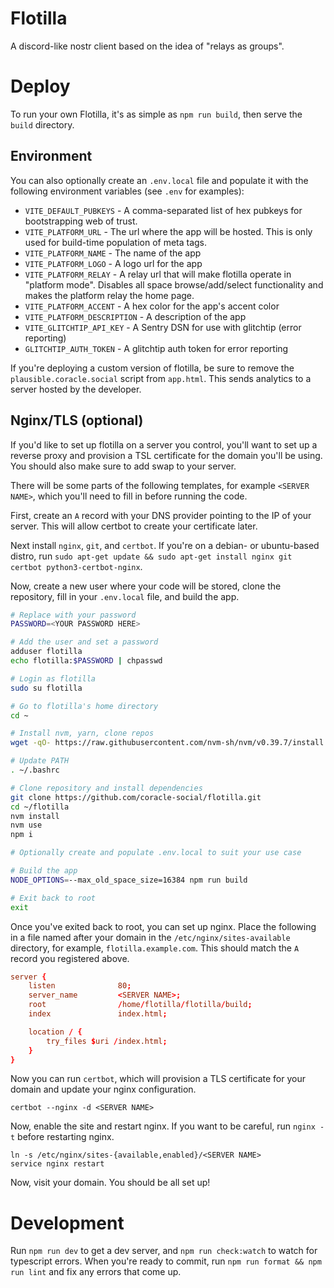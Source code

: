# Flotilla

A discord-like nostr client based on the idea of "relays as groups".

# Deploy

To run your own Flotilla, it's as simple as `npm run build`, then serve the `build` directory.

## Environment

You can also optionally create an `.env.local` file and populate it with the following environment variables (see `.env` for examples):

- `VITE_DEFAULT_PUBKEYS` - A comma-separated list of hex pubkeys for bootstrapping web of trust.
- `VITE_PLATFORM_URL` - The url where the app will be hosted. This is only used for build-time population of meta tags.
- `VITE_PLATFORM_NAME` - The name of the app
- `VITE_PLATFORM_LOGO` - A logo url for the app
- `VITE_PLATFORM_RELAY` - A relay url that will make flotilla operate in "platform mode". Disables all space browse/add/select functionality and makes the platform relay the home page.
- `VITE_PLATFORM_ACCENT` - A hex color for the app's accent color
- `VITE_PLATFORM_DESCRIPTION` - A description of the app
- `VITE_GLITCHTIP_API_KEY` - A Sentry DSN for use with glitchtip (error reporting)
- `GLITCHTIP_AUTH_TOKEN` - A glitchtip auth token for error reporting

If you're deploying a custom version of flotilla, be sure to remove the `plausible.coracle.social` script from `app.html`. This sends analytics to a server hosted by the developer.

## Nginx/TLS (optional)

If you'd like to set up flotilla on a server you control, you'll want to set up a reverse proxy and provision a TSL certificate for the domain you'll be using. You should also make sure to add swap to your server.

There will be some parts of the following templates, for example `<SERVER NAME>`, which you'll need to fill in before running the code.

First, create an `A` record with your DNS provider pointing to the IP of your server. This will allow certbot to create your certificate later.

Next install `nginx`, `git`, and `certbot`. If you're on a debian- or ubuntu-based distro, run `sudo apt-get update && sudo apt-get install nginx git certbot python3-certbot-nginx`.

Now, create a new user where your code will be stored, clone the repository, fill in your `.env.local` file, and build the app.

```sh
# Replace with your password
PASSWORD=<YOUR PASSWORD HERE>

# Add the user and set a password
adduser flotilla
echo flotilla:$PASSWORD | chpasswd

# Login as flotilla
sudo su flotilla

# Go to flotilla's home directory
cd ~

# Install nvm, yarn, clone repos
wget -qO- https://raw.githubusercontent.com/nvm-sh/nvm/v0.39.7/install.sh | bash

# Update PATH
. ~/.bashrc

# Clone repository and install dependencies
git clone https://github.com/coracle-social/flotilla.git
cd ~/flotilla
nvm install
nvm use
npm i

# Optionally create and populate .env.local to suit your use case

# Build the app
NODE_OPTIONS=--max_old_space_size=16384 npm run build

# Exit back to root
exit
```

Once you've exited back to root, you can set up nginx. Place the following in a file named after your domain in the `/etc/nginx/sites-available` directory, for example, `flotilla.example.com`. This should match the `A` record you registered above.

```conf
server {
    listen              80;
    server_name         <SERVER NAME>;
    root                /home/flotilla/flotilla/build;
    index               index.html;

    location / {
        try_files $uri /index.html;
    }
}
```

Now you can run `certbot`, which will provision a TLS certificate for your domain and update your nginx configuration.

```
certbot --nginx -d <SERVER NAME>
```

Now, enable the site and restart nginx. If you want to be careful, run `nginx -t` before restarting nginx.

```
ln -s /etc/nginx/sites-{available,enabled}/<SERVER NAME>
service nginx restart
```

Now, visit your domain. You should be all set up!

# Development

Run `npm run dev` to get a dev server, and `npm run check:watch` to watch for typescript errors. When you're ready to commit, run `npm run format && npm run lint` and fix any errors that come up.
